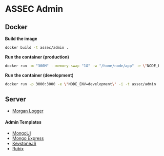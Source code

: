 # ASSEC Admin

## Docker

**Build the image**
```bash
docker build -t assec/admin .
```

**Run the container (production)**
```bash
docker run -m "300M" --memory-swap "1G" -w "/home/node/app" -e \"NODE_ENV=production\" -d assec/admin
```

**Run the container (development)**
```bash
docker run -p 3000:3000 -e \"NODE_ENV=development\" -i -t assec/admin
```

## Server

- [Morgan Logger](https://github.com/expressjs/morgan)

#### Admin Templates

- [MongoUI](https://github.com/azat-co/mongoui)
- [Mongo Express](https://github.com/mongo-express/mongo-express)
- [KeystoneJS](http://keystonejs.com/)
- [Rubix](http://rubix.sketchpixy.com)
